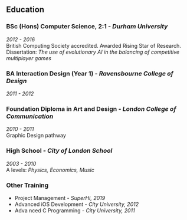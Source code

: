 ## Education

### BSc (Hons) Computer Science, 2:1 _- Durham University_

_2012 - 2016_  
British Computing Society accredited. Awarded Rising Star of Research.  
Dissertation: _The use of evolutionary AI in the balancing of competitive multiplayer games_  

### BA Interaction Design (Year 1) _- Ravensbourne College of Design_

_2011 - 2012_  

### Foundation Diploma in Art and Design _- London College of Communication_

_2010 - 2011_  
Graphic Design pathway   

### High School _- City of London School_ 

_2003 - 2010_  
A levels: _Physics, Economics, Music_  

### Other Training
- Project Management _- SuperHi, 2019_
- Advanced iOS Development _- City University, 2012_
- Adva nced C Programming _- City University, 2011_